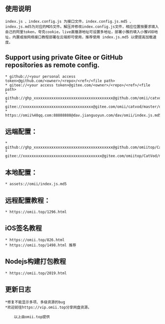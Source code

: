 ## 使用说明
    index.js 、index.config.js 为接口文件，index.config.js.md5 、 index.js.md5为对应的MD5文件。解压并修改index.config.js文件，相应位置按要求填入自己的阿里token，夸克cookie，live直播源地址可设置多地址，部署小雅的填入小雅VOD地址，内置或按网络接口教程部署在云端即可使用，推荐使用 index.js.md5 以便提高加载速度。


## Support using private Gitee or GitHub repositories as remote config.
    * github://<your personal access token>@github.com/<owner>/<repo>/<ref>/<file path>
    * gitee://<your access token>@gitee.com/<owner>/<repo>/<ref>/<file path>
    * github://ghp_xxxxxxxxxxxxxxxxxxxxxxxxxxxxxxxxxxxx@github.com/omii/catvod/main/omii/index.js.md5
    * gitee://xxxxxxxxxxxxxxxxxxxxxxxxxxxxxxxx@gitee.com/omii/catvod/master/omii/index.js.md5
    * https://omii%40qq.com:88888888@dav.jianguoyun.com/dav/omii/index.js.md5


## 远端配置：
    * github://ghp_xxxxxxxxxxxxxxxxxxxxxxxxxxxxxxxxxxxx@github.com/omiitop/CatVod/main/omii/index.js.md5
    * gitee://xxxxxxxxxxxxxxxxxxxxxxxxxxxxxxxxxxxx@gitee.com/omiitop/CatVod/main/omii/index.js.md5


## 本地配置：
    * assets://omii/index.js.md5

## 远程配置教程：
    * https://omii.top/1296.html

## iOS签名教程
    * https://omii.top/826.html
    * https://omii.top/1498.html 推荐

## Nodejs构建打包教程
    * https://omii.top/2019.html


##  更新日志
    *修复不能显示多项、多级资源的bug
    *欢迎前往https://vip.omii.top分享网盘资源。

        以上由omii.top提供
